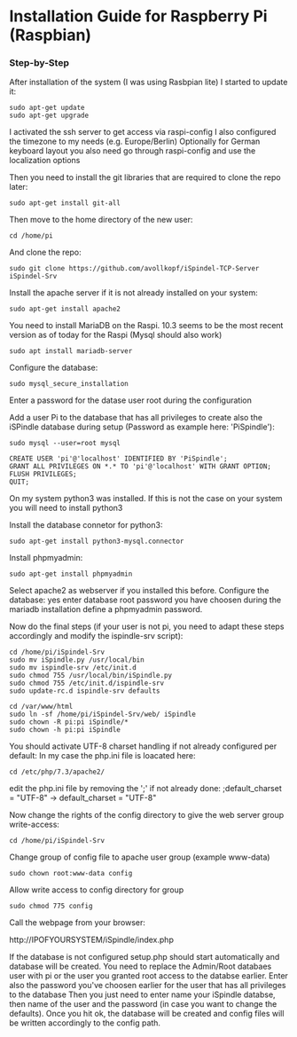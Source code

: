 # Installation Guide for Raspberry Pi (Raspbian)
### Step-by-Step

After installation of the system (I was using Rasbpian lite) I started to update it:

	sudo apt-get update
	sudo apt-get upgrade

I activated the ssh server to get access via raspi-config
I also configured the timezone to my needs (e.g. Europe/Berlin)
Optionally for German keyboard layout you also need go through raspi-config and use the localization options 
	
Then you need to install the git libraries that are required to clone the repo later:

	sudo apt-get install git-all

Then move to the home directory of the new user:

	cd /home/pi

And clone the repo:

	sudo git clone https://github.com/avollkopf/iSpindel-TCP-Server iSpindel-Srv

Install the apache server if it is not already installed on your system:

	sudo apt-get install apache2
	
You need to install MariaDB on the Raspi. 10.3 seems to be the most recent version as of today for the Raspi (Mysql should also work)

	sudo apt install mariadb-server

Configure the database:

	sudo mysql_secure_installation

Enter a password for the datase user root during the configuration

Add a user Pi to the database that has all privileges to create also the iSPindle database during setup (Password as example here: 'PiSpindle'):
	
	sudo mysql --user=root mysql

	CREATE USER 'pi'@'localhost' IDENTIFIED BY 'PiSpindle';
	GRANT ALL PRIVILEGES ON *.* TO 'pi'@'localhost' WITH GRANT OPTION;
	FLUSH PRIVILEGES;
	QUIT;

On my system python3 was installed. If this is not the case on your system you will need to install python3

Install the database connetor for python3:

	sudo apt-get install python3-mysql.connector 

Install phpmyadmin:

	sudo apt-get install phpmyadmin

Select apache2 as webserver if you installed this before.
Configure the database: yes 
enter database root password you have choosen during the mariadb installation
define a phpmyadmin password.

Now do the final steps (if your user is not pi, you need to adapt these steps accordingly and modify the ispindle-srv script):

	cd /home/pi/iSpindel-Srv
	sudo mv iSpindle.py /usr/local/bin
	sudo mv ispindle-srv /etc/init.d
	sudo chmod 755 /usr/local/bin/iSpindle.py
	sudo chmod 755 /etc/init.d/ispindle-srv
	sudo update-rc.d ispindle-srv defaults    

    cd /var/www/html    
    sudo ln -sf /home/pi/iSpindel-Srv/web/ iSpindle
    sudo chown -R pi:pi iSpindle/*
    sudo chown -h pi:pi iSpindle

You should activate UTF-8 charset handling if not already configured per default:
In my case the php.ini file is loacated here:

	cd /etc/php/7.3/apache2/

edit the php.ini file by removing the ';' if not already done:
	;default_charset = "UTF-8"    ->  default_charset = "UTF-8"   

Now change the rights of the config directory to give the web server group write-access:

	cd /home/pi/iSpindel-Srv

Change group of config file to apache user group (example www-data)

	sudo chown root:www-data config

Allow write access to config directory for group

	sudo chmod 775 config

Call the webpage from your browser:

http://IPOFYOURSYSTEM/iSpindle/index.php

If the database is not configured setup.php should start automatically and database will be created.
You need to replace the Admin/Root databaes user with pi or the user you granted root access to the databse earlier.
Enter also the password you've choosen earlier for the user that has all privileges to the database
Then you just need to enter  name your iSpindle databse, then name of the user and the password (in case you want to change the defaults).
Once you hit ok, the database will be created and config files will be written accordingly to the config path.